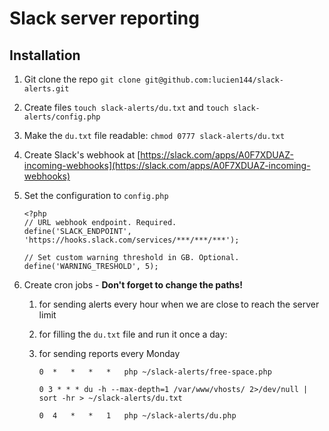 # Slack server reporting

## Installation

1. Git clone the repo `git clone git@github.com:lucien144/slack-alerts.git`
2. Create files `touch slack-alerts/du.txt` and `touch slack-alerts/config.php`
3. Make the `du.txt` file readable: `chmod 0777 slack-alerts/du.txt`
5. Create Slack's webhook at [https://slack.com/apps/A0F7XDUAZ-incoming-webhooks](https://slack.com/apps/A0F7XDUAZ-incoming-webhooks)
6. Set the configuration to `config.php`

	```
	<?php
	// URL webhook endpoint. Required.
	define('SLACK_ENDPOINT', 'https://hooks.slack.com/services/***/***/***');

	// Set custom warning threshold in GB. Optional.
	define('WARNING_TRESHOLD', 5);
	```
7. Create cron jobs - **Don't forget to change the paths!**
   1. for sending alerts every hour when we are close to reach the server limit
   2. for filling the `du.txt` file and run it once a day:
   3. for sending reports every Monday
	
		`0	*	*	*	*	php ~/slack-alerts/free-space.php`
		
		`0 3 * * * du -h --max-depth=1 /var/www/vhosts/ 2>/dev/null | sort -hr > ~/slack-alerts/du.txt`
		
		`0	4	*	*	1	php ~/slack-alerts/du.php`
